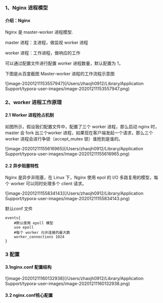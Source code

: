 ### 1、Nginx 进程模型

#### 介绍：Nginx 

Nginx 是 master-worker 进程模型.

master 进程：主进程，做监视 worker 进程

worker 进程：工作进程，做响应的工作

可以通过配置文件进行配置 worker 进程数量，默认配置为 1，

下图是从百度截图  Master-worker 进程的工作流程示意图

![image-20201211153557947](/Users/zhaojh0912/Library/Application Support/typora-user-images/image-20201211153557947.png)

### 2、worker 进程工作原理

#### 2.1 Worker 进程抢占机制

如图所示，假设我们配置文件中，配置了三个 worker 进程，那么启动 nginx 时，master 会 fork 出三个worker 进程，如果现在客户端发起一个请求，那么三个 worker 进程会进行争锁（accept_mutex 锁）谁抢到是谁的。

![image-20201211155616965](/Users/zhaojh0912/Library/Application Support/typora-user-images/image-20201211155616965.png)

#### 2.2 异步阻塞特性

Nginx 是异步非阻塞，在 Linux 下，Nginx 使用 epol 的 I/O 多路复用的模型，每个 worker 可以同时处理多个 client 请求。

![image-20201211155834143](/Users/zhaojh0912/Library/Application Support/typora-user-images/image-20201211155834143.png)

默认conf 文件

```
events{
	#默认使用 epoll 模型
	use epoll
	#每个 worker 允许连接的最大数
	worker_connections 1024
}
```

### 3 配置

#### 3.1nginx.conf 配置结构

![image-20201211160132938](/Users/zhaojh0912/Library/Application Support/typora-user-images/image-20201211160132938.png)

#### 3.2 nginx.conf核心配置